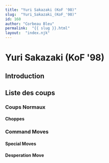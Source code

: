 ```yaml
---
title: "Yuri Sakazaki (KoF '98)"
slug:  "Yuri_Sakazaki_(KoF_'98)"
id: 160
author: "Corbeau Bleu"
permalink:  "{{ slug }}.html"
layout:  "index.njk"
---
```


# Yuri Sakazaki (KoF '98)

## Introduction

## Liste des coups

### Coups Normaux

#### Choppes

### Command Moves

#### Special Moves

#### Desperation Move
